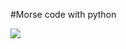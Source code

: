 #Morse code with python

![](https://upload.wikimedia.org/wikipedia/commons/thumb/b/b5/International_Morse_Code.svg/600px-International_Morse_Code.svg.png)
